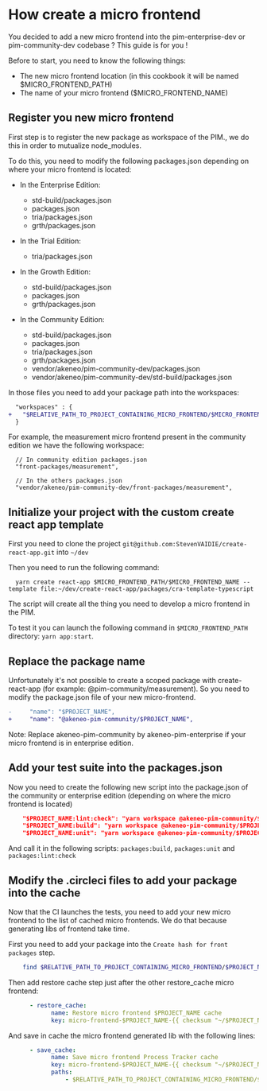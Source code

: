 # How create a micro frontend

You decided to add a new micro frontend into the pim-enterprise-dev or pim-community-dev codebase ? This guide is for you !

Before to start, you need to know the following things:
- The new micro frontend location (in this cookbook it will be named $MICRO_FRONTEND_PATH)
- The name of your micro frontend ($MICRO_FRONTEND_NAME)

## Register you new micro frontend 
First step is to register the new package as workspace of the PIM., we do this in order to mutualize node_modules.

To do this, you need to modify the following packages.json depending on where your micro frontend is located:

- In the Enterprise Edition:
  - std-build/packages.json
  - packages.json
  - tria/packages.json
  - grth/packages.json

- In the Trial Edition:
  - tria/packages.json

- In the Growth Edition:
  - std-build/packages.json
  - packages.json
  - grth/packages.json

- In the Community Edition:
  - std-build/packages.json
  - packages.json
  - tria/packages.json
  - grth/packages.json
  - vendor/akeneo/pim-community-dev/packages.json
  - vendor/akeneo/pim-community-dev/std-build/packages.json

In those files you need to add your package path into the workspaces:
```diff
  "workspaces" : {
+   "$RELATIVE_PATH_TO_PROJECT_CONTAINING_MICRO_FRONTEND/$MICRO_FRONTEND_PATH/$MICRO_FRONTEND_NAME",
  }
```

For example, the measurement micro frontend present in the community edition we have the following workspace:
```
  // In community edition packages.json
  "front-packages/measurement",

  // In the others packages.json
  "vendor/akeneo/pim-community-dev/front-packages/measurement",
```

## Initialize your project with the custom create react app template
First you need to clone the project `git@github.com:StevenVAIDIE/create-react-app.git` into `~/dev`

Then you need to run the following command:
```
  yarn create react-app $MICRO_FRONTEND_PATH/$MICRO_FRONTEND_NAME --template file:~/dev/create-react-app/packages/cra-template-typescript
```

The script will create all the thing you need to develop a micro frontend in the PIM.

To test it you can launch the following command in `$MICRO_FRONTEND_PATH` directory: `yarn app:start`.

## Replace the package name
Unfortunately it's not possible to create a scoped package with create-react-app (for example: @pim-community/measurement).
So you need to modify the package.json file of your new micro-frontend.

```diff
-     "name": "$PROJECT_NAME",
+     "name": "@akeneo-pim-community/$PROJECT_NAME",
```

Note:
Replace akeneo-pim-community by akeneo-pim-enterprise if your micro frontend is in enterprise edition.

## Add your test suite into the packages.json
Now you need to create the following new script into the package.json of the community or enterprise edition (depending on where the micro frontend is located)
```json
    "$PROJECT_NAME:lint:check": "yarn workspace @akeneo-pim-community/$PROJECT_NAME lint:check",
    "$PROJECT_NAME:build": "yarn workspace @akeneo-pim-community/$PROJECT_NAME lib:build",
    "$PROJECT_NAME:unit": "yarn workspace @akeneo-pim-community/$PROJECT_NAME test:unit:run",
```

And call it in the following scripts: `packages:build`, `packages:unit` and `packages:lint:check`

## Modify the .circleci files to add your package into the cache

Now that the CI launches the tests, you need to add your new micro frontend to the list of cached micro frontends. We do that because generating libs of frontend take time.

First you need to add your package into the `Create hash for front packages` step.
```sh
    find $RELATIVE_PATH_TO_PROJECT_CONTAINING_MICRO_FRONTEND/$PROJECT_NAME -type f -print0 | sort -z | xargs -0 sha1sum | sha1sum > ~/$PROJECT_NAME.hash
```

Then add restore cache step just after the other restore_cache micro frontend:
```yaml
      - restore_cache:
            name: Restore micro frontend $PROJECT_NAME cache
            key: micro-frontend-$PROJECT_NAME-{{ checksum "~/$PROJECT_NAME.hash" }}
```

And save in cache the micro frontend generated lib with the following lines:
```yaml
      - save_cache:
            name: Save micro frontend Process Tracker cache
            key: micro-frontend-$PROJECT_NAME-{{ checksum "~/$PROJECT_NAME.hash" }}
            paths:
                - $RELATIVE_PATH_TO_PROJECT_CONTAINING_MICRO_FRONTEND/$PROJECT_NAME
```
